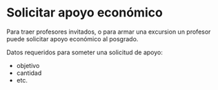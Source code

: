 # Solicitar apoyo económico

Para traer profesores invitados, o para armar una excursion un profesor puede solicitar apoyo económico al posgrado.

Datos requeridos para someter una solicitud de apoyo:

- objetivo
- cantidad
- etc.
